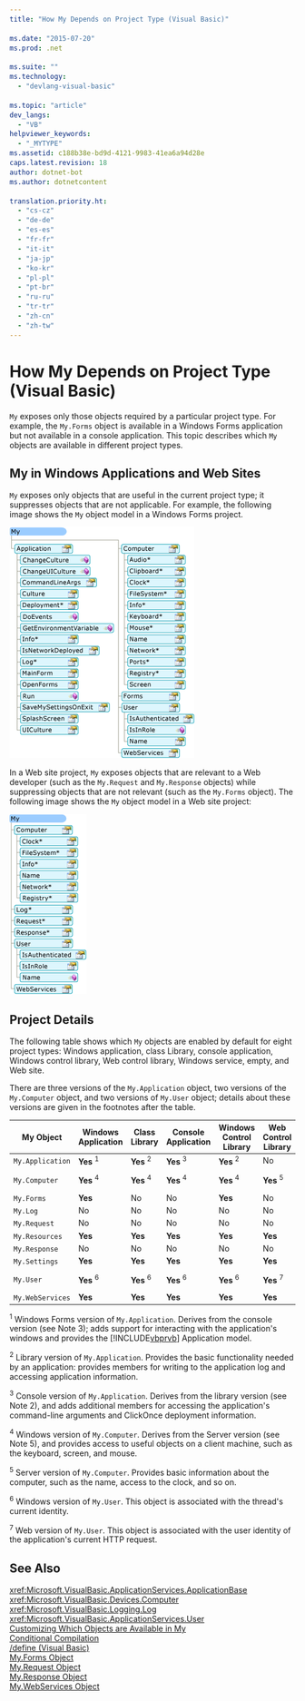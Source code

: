 ```yaml
---
title: "How My Depends on Project Type (Visual Basic)"

ms.date: "2015-07-20"
ms.prod: .net

ms.suite: ""
ms.technology: 
  - "devlang-visual-basic"

ms.topic: "article"
dev_langs: 
  - "VB"
helpviewer_keywords: 
  - "_MYTYPE"
ms.assetid: c188b38e-bd9d-4121-9983-41ea6a94d28e
caps.latest.revision: 18
author: dotnet-bot
ms.author: dotnetcontent

translation.priority.ht: 
  - "cs-cz"
  - "de-de"
  - "es-es"
  - "fr-fr"
  - "it-it"
  - "ja-jp"
  - "ko-kr"
  - "pl-pl"
  - "pt-br"
  - "ru-ru"
  - "tr-tr"
  - "zh-cn"
  - "zh-tw"
---
```

# How My Depends on Project Type (Visual Basic)
`My` exposes only those objects required by a particular project type. For example, the `My.Forms` object is available in a Windows Forms application but not available in a console application. This topic describes which `My` objects are available in different project types.  
  
## My in Windows Applications and Web Sites  
 `My` exposes only objects that are useful in the current project type; it suppresses objects that are not applicable. For example, the following image shows the `My` object model in a Windows Forms project.  
  
 ![Shape of My in a Windows Forms application](../../../visual-basic/developing-apps/development-with-my/media/myinwinform.png "MyInWinForm")  
  
 In a Web site project, `My` exposes objects that are relevant to a Web developer (such as the `My.Request` and `My.Response` objects) while suppressing objects that are not relevant (such as the `My.Forms` object). The following image shows the `My` object model in a Web site project:  
  
 ![Shape of My in a Web application](../../../visual-basic/developing-apps/development-with-my/media/myinweb.png "MyInWeb")  
  
## Project Details  
 The following table shows which `My` objects are enabled by default for eight project types: Windows application, class Library, console application, Windows control library, Web control library, Windows service, empty, and Web site.  
  
 There are three versions of the `My.Application` object, two versions of the `My.Computer` object, and two versions of `My.User` object; details about these versions are given in the footnotes after the table.  
  
|My Object|Windows Application|Class Library|Console Application|Windows Control Library|Web Control Library|Windows Service|Empty|Web Site|  
|---|---|---|---|---|---|---|---|---|  
|`My.Application`|**Yes** <sup>1</sup>|**Yes** <sup>2</sup>|**Yes** <sup>3</sup>|**Yes** <sup>2</sup>|No|**Yes** <sup>3</sup>|No|No|  
|`My.Computer`|**Yes** <sup>4</sup>|**Yes** <sup>4</sup>|**Yes** <sup>4</sup>|**Yes** <sup>4</sup>|**Yes** <sup>5</sup>|**Yes** <sup>4</sup>|No|**Yes** <sup>5</sup>|  
|`My.Forms`|**Yes**|No|No|**Yes**|No|No|No|No|  
|`My.Log`|No|No|No|No|No|No|No|**Yes**|  
|`My.Request`|No|No|No|No|No|No|No|**Yes**|  
|`My.Resources`|**Yes**|**Yes**|**Yes**|**Yes**|**Yes**|**Yes**|No|No|  
|`My.Response`|No|No|No|No|No|No|No|**Yes**|  
|`My.Settings`|**Yes**|**Yes**|**Yes**|**Yes**|**Yes**|**Yes**|No|No|  
|`My.User`|**Yes** <sup>6</sup>|**Yes** <sup>6</sup>|**Yes** <sup>6</sup>|**Yes** <sup>6</sup>|**Yes** <sup>7</sup>|**Yes** <sup>6</sup>|No|**Yes** <sup>7</sup>|  
|`My.WebServices`|**Yes**|**Yes**|**Yes**|**Yes**|**Yes**|**Yes**|No|No|  
  
 <sup>1</sup> Windows Forms version of `My.Application`. Derives from the console version (see Note 3); adds support for interacting with the application's windows and provides the [!INCLUDE[vbprvb](~/includes/vbprvb-md.md)] Application model.  
  
 <sup>2</sup> Library version of `My.Application`. Provides the basic functionality needed by an application: provides members for writing to the application log and accessing application information.  
  
 <sup>3</sup> Console version of `My.Application`. Derives from the library version (see Note 2), and adds additional members for accessing the application's command-line arguments and ClickOnce deployment information.  
  
 <sup>4</sup> Windows version of `My.Computer`. Derives from the Server version (see Note 5), and provides access to useful objects on a client machine, such as the keyboard, screen, and mouse.  
  
 <sup>5</sup> Server version of `My.Computer`. Provides basic information about the computer, such as the name, access to the clock, and so on.  
  
 <sup>6</sup> Windows version of `My.User`. This object is associated with the thread's current identity.  
  
 <sup>7</sup> Web version of `My.User`. This object is associated with the user identity of the application's current HTTP request.  
  
## See Also  
 <xref:Microsoft.VisualBasic.ApplicationServices.ApplicationBase>   
 <xref:Microsoft.VisualBasic.Devices.Computer>   
 <xref:Microsoft.VisualBasic.Logging.Log>   
 <xref:Microsoft.VisualBasic.ApplicationServices.User>   
 [Customizing Which Objects are Available in My](../../../visual-basic/developing-apps/customizing-extending-my/customizing-which-objects-are-available-in-my.md)   
 [Conditional Compilation](../../../visual-basic/programming-guide/program-structure/conditional-compilation.md)   
 [/define (Visual Basic)](../../../visual-basic/reference/command-line-compiler/define.md)   
 [My.Forms Object](../../../visual-basic/language-reference/objects/my-forms-object.md)   
 [My.Request Object](../../../visual-basic/language-reference/objects/my-request-object.md)   
 [My.Response Object](../../../visual-basic/language-reference/objects/my-response-object.md)   
 [My.WebServices Object](../../../visual-basic/language-reference/objects/my-webservices-object.md)
